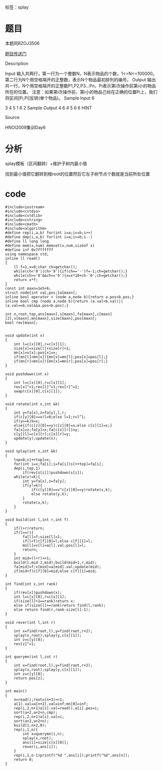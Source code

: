 ﻿---
tags: 
 - splay
grammar_cjkRuby: true
catalog: true
layout:  post
header-img: "img/header/P2.jpg"
preview-img: "/img/preview/P42.jpg"
---
标签：splay

# 题目

本题同BZOJ3506

[题目传送门](http://www.lydsy.com/JudgeOnline/problem.php?id=1552)

Description

Input
输入共两行，第一行为一个整数N，N表示物品的个数，1<=N<=100000。
第二行为N个用空格隔开的正整数，表示N个物品最初排列的编号。
Output
输出共一行，N个用空格隔开的正整数P1,P2,P3…Pn，Pi表示第i次操作前第i小的物品所在的位置。 
注意：如果第i次操作前，第i小的物品己经在正确的位置Pi上，我们将区间[Pi,Pi]反转(单个物品)。
Sample Input
6

3 4 5 1 6 2
Sample Output
4 6 4 5 6 6
HINT

Source

HNOI2009集训Day6

# 分析

splay模板（区间翻转）+维护子树内最小值

找到最小值把它翻转到根root的位置然后它左子树节点个数就是当前所处位置

# code

```
#include<iostream>
#include<cstdio>
#include<cstdlib>
#include<cstring>
#include<cmath>
#include<algorithm>
#define rep(i,a,b) for(int i=a;i<=b;i++)
#define dep(i,a,b) for(int i=a;i>=b;i--)
#define ll long long
#define mem(x,num) memset(x,num,sizeof x)
#define inf 0x7fffffff
using namespace std;
inline ll read()
{
    ll f=1,x=0;char ch=getchar();
    while(ch<'0'||ch>'9'){if(ch=='-')f=-1;ch=getchar();}
    while(ch>='0'&&ch<='9'){x=x*10+ch-'0';ch=getchar();}
    return x*f;
}
const int maxn=1e5+6;
struct node{int val,pos;}a[maxn];
inline bool operator < (node a,node b){return a.pos<b.pos;}
inline bool cmp (node a,node b){return (a.val<b.val)||(a.val==b.val&&a.pos<b.pos);}
 
int n,root,top,ans[maxn],s[maxn],fa[maxn],c[maxn][2],v[maxn],mn[maxn],size[maxn],pos[maxn];
bool rev[maxn];
 
 
void update(int x)
{
    int l=c[x][0],r=c[x][1];
    size[x]=size[l]+size[r]+1;
    mn[x]=v[x];pos[x]=x;
    if(mn[l]<mn[x]){mn[x]=mn[l];pos[x]=pos[l];}
    if(mn[r]<mn[x]){mn[x]=mn[r];pos[x]=pos[r];}
}
 
void pushdown(int x)
{
    int l=c[x][0],r=c[x][1];
    rev[x]^=1;rev[l]^=1;rev[r]^=1;
    swap(c[x][0],c[x][1]);
}
 
void rotate(int x,int &k)
{
    int y=fa[x],z=fa[y],l,r;
    if(c[y][0]==x)l=0;else l=1;r=l^1;
    if(y==k)k=x;
    else{if(c[z][0]==y)c[z][0]=x;else c[z][1]=x;}
    fa[x]=z;fa[y]=x;fa[c[x][r]]=y;
    c[y][l]=c[x][r];c[x][r]=y;
    update(y);update(x);
}
 
void splay(int x,int &k)
{
    top=0;s[++top]=x;
    for(int i=x;fa[i];i=fa[i])s[++top]=fa[i];
    dep(i,top,1)
        if(rev[s[i]])pushdown(s[i]);
    while(x!=k){
        int y=fa[x],z=fa[y];
        if(y!=k){
            if(c[y][0]==x^c[z][0]==y)rotate(x,k);
            else rotate(y,k);
        }
        rotate(x,k);
    }
}
 
void build(int l,int r,int f)
{
    if(l>r)return;
    if(l==r){
        fa[l]=f;size[l]=1;
        if(l<f)c[f][0]=l;else c[f][1]=l;
        mn[l]=v[l]=a[l].val;pos[l]=l;
        return;
    }
    int mid=(l+r)>>1;
    build(l,mid-1,mid);build(mid+1,r,mid);
    fa[mid]=f;v[mid]=a[mid].val;update(mid); 
    if(mid<f)c[f][0]=mid;else c[f][1]=mid;
}
 
int find(int x,int rank)
{
    if(rev[x])pushdown(x);
    int l=c[x][0],r=c[x][1];
    if(size[l]+1==rank)return x;
    else if(size[l]>=rank)return find(l,rank);
    else return find(r,rank-size[l]-1);
}
 
void rever(int l,int r)
{
    int x=find(root,l),y=find(root,r+2);
    splay(x,root);splay(y,c[x][1]);
    int z=c[y][0];
    rev[z]^=1;
}
 
int querymn(int l,int r)
{
    int x=find(root,l),y=find(root,r+2);
    splay(x,root);splay(y,c[x][1]);
    int z=c[y][0];
    return pos[z];
}
 
int main()
{
    n=read();root=(n+3)>>1;
    a[1].val=a[n+2].val=inf;mn[0]=inf; 
    rep(i,2,n+1)a[i].val=read(),a[i].pos=i;
    sort(a+2,a+2+n,cmp);
    rep(i,2,n+1)a[i].val=i;
    sort(a+2,a+2+n);
    build(1,n+2,0);
    rep(i,1,n){
        int x=querymn(i,n);
        splay(x,root);
        ans[i]=size[c[x][0]];
        rever(i,ans[i]);
    }
    rep(i,1,n-1)printf("%d ",ans[i]);printf("%d",ans[n]);
    return 0;
}
```

